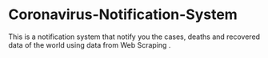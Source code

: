 # Coronavirus-Notification-System
This is a notification system that notify you the cases, deaths and recovered data of the world using data from Web Scraping .
